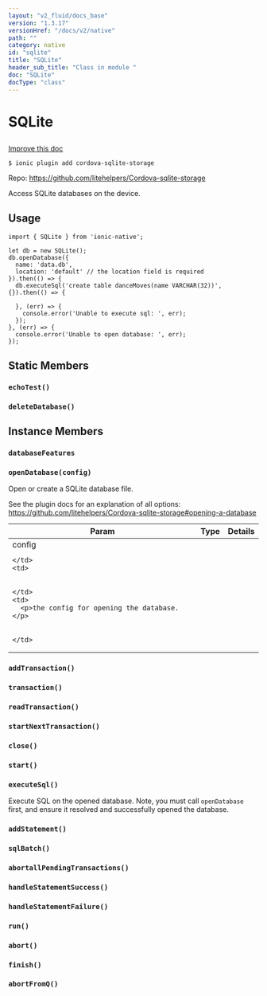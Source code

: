 ```yaml
---
layout: "v2_fluid/docs_base"
version: "1.3.17"
versionHref: "/docs/v2/native"
path: ""
category: native
id: "sqlite"
title: "SQLite"
header_sub_title: "Class in module "
doc: "SQLite"
docType: "class"
---
```









<h1 class="api-title">

  
  SQLite
  

  

  

</h1>

<a class="improve-v2-docs" href="http://github.com/driftyco/ionic-native/edit/master/src/plugins/sqlite.ts#L3">
  Improve this doc
</a>





<!-- decorators -->


<pre><code>$ ionic plugin add cordova-sqlite-storage</code></pre>
<p>Repo:
  <a href="https://github.com/litehelpers/Cordova-sqlite-storage">
    https://github.com/litehelpers/Cordova-sqlite-storage
  </a>
</p>

<!-- description -->

<p>Access SQLite databases on the device.</p>



<!-- @usage tag -->

<h2>Usage</h2>

<pre><code class="lang-typescript">import { SQLite } from &#39;ionic-native&#39;;

let db = new SQLite();
db.openDatabase({
  name: &#39;data.db&#39;,
  location: &#39;default&#39; // the location field is required
}).then(() =&gt; {
  db.executeSql(&#39;create table danceMoves(name VARCHAR(32))&#39;, {}).then(() =&gt; {

  }, (err) =&gt; {
    console.error(&#39;Unable to execute sql: &#39;, err);
  });
}, (err) =&gt; {
  console.error(&#39;Unable to open database: &#39;, err);
});
</code></pre>




<!-- @property tags -->
<h2>Static Members</h2>
<div id="echoTest"></div>
<h3><code>echoTest()</code>
  
</h3>











<div id="deleteDatabase"></div>
<h3><code>deleteDatabase()</code>
  
</h3>












<!-- methods on the class -->

<h2>Instance Members</h2>

<div id="databaseFeatures"></div>

<h3>
  <code>databaseFeatures</code>
  

</h3>












<div id="openDatabase"></div>

<h3>
  <code>openDatabase(config)</code>
  

</h3>

Open or create a SQLite database file.

See the plugin docs for an explanation of all options: https://github.com/litehelpers/Cordova-sqlite-storage#opening-a-database



<table class="table param-table" style="margin:0;">
  <thead>
  <tr>
    <th>Param</th>
    <th>Type</th>
    <th>Details</th>
  </tr>
  </thead>
  <tbody>
  
  <tr>
    <td>
      config
      
      
    </td>
    <td>
      

    </td>
    <td>
      <p>the config for opening the database.</p>

      
    </td>
  </tr>
  
  </tbody>
</table>








<div id="addTransaction"></div>

<h3>
  <code>addTransaction()</code>
  

</h3>












<div id="transaction"></div>

<h3>
  <code>transaction()</code>
  

</h3>












<div id="readTransaction"></div>

<h3>
  <code>readTransaction()</code>
  

</h3>












<div id="startNextTransaction"></div>

<h3>
  <code>startNextTransaction()</code>
  

</h3>












<div id="close"></div>

<h3>
  <code>close()</code>
  

</h3>












<div id="start"></div>

<h3>
  <code>start()</code>
  

</h3>












<div id="executeSql"></div>

<h3>
  <code>executeSql()</code>
  

</h3>

Execute SQL on the opened database. Note, you must call `openDatabase` first, and
ensure it resolved and successfully opened the database.










<div id="addStatement"></div>

<h3>
  <code>addStatement()</code>
  

</h3>












<div id="sqlBatch"></div>

<h3>
  <code>sqlBatch()</code>
  

</h3>












<div id="abortallPendingTransactions"></div>

<h3>
  <code>abortallPendingTransactions()</code>
  

</h3>












<div id="handleStatementSuccess"></div>

<h3>
  <code>handleStatementSuccess()</code>
  

</h3>












<div id="handleStatementFailure"></div>

<h3>
  <code>handleStatementFailure()</code>
  

</h3>












<div id="run"></div>

<h3>
  <code>run()</code>
  

</h3>












<div id="abort"></div>

<h3>
  <code>abort()</code>
  

</h3>












<div id="finish"></div>

<h3>
  <code>finish()</code>
  

</h3>












<div id="abortFromQ"></div>

<h3>
  <code>abortFromQ()</code>
  

</h3>












<!-- related link --><!-- end content block -->


<!-- end body block -->

